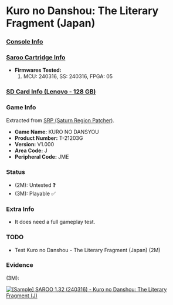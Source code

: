 # Kuro no Danshou: The Literary Fragment (Japan)

### [Console Info](../../../../Info/Consoles/VA13/README.md)

### [Saroo Cartridge Info](../../../../Info/Cartridges/RetroGameParadiseStore/1.32F/README.md)

- <b>Firmwares Tested:</b>
  1. MCU: 240316, SS: 240316, FPGA: 05

### [SD Card Info (Lenovo - 128 GB)](../../../../Info/SdCards/Lenovo/128GB/README.md)

### Game Info

Extracted from [SRP (Saturn Region Patcher)](https://segaxtreme.net/resources/saturn-region-patcher.81/download).

- <b>Game Name:</b> KURO NO DANSYOU
- <b>Product Number:</b> T-21203G
- <b>Version:</b> V1.000
- <b>Area Code:</b> J
- <b>Peripheral Code:</b> JME

### Status

- (2M): Untested :question:
- (3M): Playable :white_check_mark:

### Extra Info

- It does need a full gameplay test.

### TODO

- Test Kuro no Danshou - The Literary Fragment (Japan) (2M)

### Evidence

(3M):

[![[Sample] SAROO 1.32 (240316) - Kuro no Danshou: The Literary Fragment (J)](https://img.youtube.com/vi/fnywDECN7kI/0.jpg)](https://www.youtube.com/watch?v=fnywDECN7kI)

